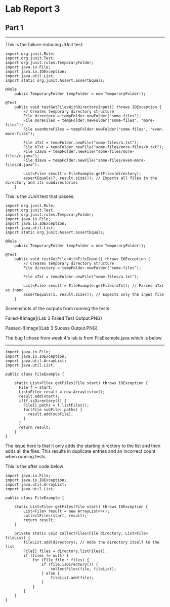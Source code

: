 # Lab Report 3
## Part 1
---

This is the failure-inducing JUnit test:
```
import org.junit.Rule;
import org.junit.Test;
import org.junit.rules.TemporaryFolder;
import java.io.File;
import java.io.IOException;
import java.util.List;
import static org.junit.Assert.assertEquals;

@Rule
    public TemporaryFolder tempFolder = new TemporaryFolder();

@Test
    public void testGetFilesWithDirectoryInput() throws IOException {
        // Creates temporary directory structure
        File directory = tempFolder.newFolder("some-files");
        File moreFiles = tempFolder.newFolder("some-files", "more-files");
        File evenMoreFiles = tempFolder.newFolder("some-files", "even-more-files");

        File aTxt = tempFolder.newFile("some-files/a.txt");
        File bTxt = tempFolder.newFile("some-files/more-files/b.txt");
        File cJava = tempFolder.newFile("some-files/more-files/c.java");
        File dJava = tempFolder.newFile("some-files/even-more-files/d.java");

        List<File> result = FileExample.getFiles(directory);
        assertEquals(7, result.size()); // Expects all files in the directory and its subdirectories
    }
```

This is the JUnit test that passes:
```
import org.junit.Rule;
import org.junit.Test;
import org.junit.rules.TemporaryFolder;
import java.io.File;
import java.io.IOException;
import java.util.List;
import static org.junit.Assert.assertEquals;

@Rule
    public TemporaryFolder tempFolder = new TemporaryFolder();

@Test
    public void testGetFilesWithFileInput() throws IOException {
        // Creates temporary directory structure
        File directory = tempFolder.newFolder("some-files");

        File aTxt = tempFolder.newFile("some-files/a.txt");

        List<File> result = FileExample.getFiles(aTxt); // Passes aTxt as input
        assertEquals(1, result.size()); // Expects only the input file
    }
```

Screenshots of the outputs from running the tests:

Failed-![Image](Lab 3 Failed Test Output.PNG)


Passed-![Image](Lab 3 Sucess Output.PNG)

The bug I chose from week 4's lab is from FileExample.java which is below

---
```
import java.io.File;
import java.io.IOException;
import java.util.ArrayList;
import java.util.List;

public class FileExample {

	static List<File> getFiles(File start) throws IOException {
	  File f = start;
	  List<File> result = new ArrayList<>();
	  result.add(start);
	  if(f.isDirectory()) {
	    File[] paths = f.listFiles();
	    for(File subFile: paths) {
	      result.add(subFile);
	    }
	  }
	  return result;
	}
}
```
The issue here is that it only adds the starting directory to the list and then adds all the files. This results in duplicate entries and an incorrect count when running tests.

This is the after code below
```
import java.io.File;
import java.io.IOException;
import java.util.ArrayList;
import java.util.List;

public class FileExample {

    static List<File> getFiles(File start) throws IOException {
        List<File> result = new ArrayList<>();
        collectFiles(start, result);
        return result;
    }

    private static void collectFiles(File directory, List<File> fileList) {
        fileList.add(directory); // Adds the directory itself to the list
        File[] files = directory.listFiles();
        if (files != null) {
            for (File file : files) {
                if (file.isDirectory()) {
                    collectFiles(file, fileList);
                } else {
                    fileList.add(file);
                }
            }
        }
    }
}
```

